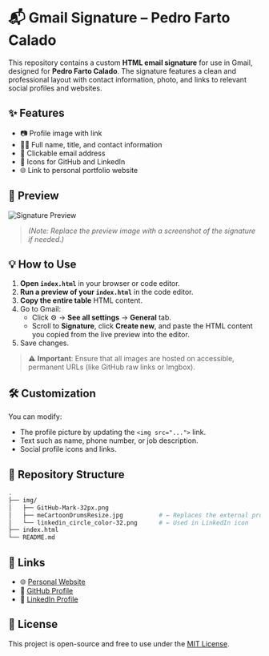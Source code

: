 # 📬 Gmail Signature – Pedro Farto Calado

This repository contains a custom **HTML email signature** for use in Gmail, designed for **Pedro Farto Calado**. The signature features a clean and professional layout with contact information, photo, and links to relevant social profiles and websites.

## ✨ Features

- 📷 Profile image with link
- 🧑‍💼 Full name, title, and contact information
- 🔗 Clickable email address
- 🧭 Icons for GitHub and LinkedIn
- 🌐 Link to personal portfolio website

## 📎 Preview

![Signature Preview](./img/signature-preview.png)  
> *(Note: Replace the preview image with a screenshot of the signature if needed.)*

## 💡 How to Use

1. **Open `index.html`** in your browser or code editor.
2. **Run a preview of your `index.html`** in the code editor.
3. **Copy the entire table** HTML content.
4. Go to Gmail:
   - Click ⚙️ → **See all settings** → **General** tab.
   - Scroll to **Signature**, click **Create new**, and paste the HTML content you copied from the live preview into the editor.
5. Save changes.

> ⚠️ **Important**: Ensure that all images are hosted on accessible, permanent URLs (like GitHub raw links or Imgbox).

## 🛠️ Customization

You can modify:
- The profile picture by updating the `<img src="...">` link.
- Text such as name, phone number, or job description.
- Social profile icons and links.

## 📁 Repository Structure

```bash
.
├── img/
│   ├── GitHub-Mark-32px.png
│   ├── meCartoonDrumsResize.jpg          # ← Replaces the external profile image
│   └── linkedin_circle_color-32.png      # ← Used in LinkedIn icon
├── index.html
└── README.md


```

## 🔗 Links

- 🌐 [Personal Website](https://silentcamxmf.github.io/)
- 🐙 [GitHub Profile](https://github.com/SilentCaMXMF)
- 💼 [LinkedIn Profile](https://www.linkedin.com/in/pedro-calado-33113926/)

## 📄 License

This project is open-source and free to use under the [MIT License](LICENSE).
